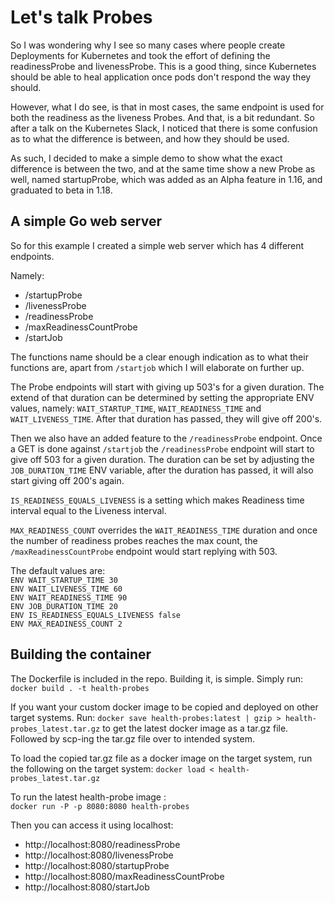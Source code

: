 # Let's talk Probes

So I was wondering why I see so many cases where people create Deployments for Kubernetes and took the effort of 
defining the readinessProbe and livenessProbe. This is a good thing, since Kubernetes should be able to heal application 
once pods don't respond the way they should. 

However, what I do see, is that in most cases, the same endpoint is used for both the readiness as the liveness Probes.
And that, is a bit redundant. So after a talk on the Kubernetes Slack, I noticed that there is some confusion as to what 
the difference is between, and how they should be used.

As such, I decided to make a simple demo to show what the exact difference is between the two, and at the same time show 
a new Probe as well, named startupProbe, which was added as an Alpha feature in 1.16, and graduated to beta in 1.18.

## A simple Go web server

So for this example I created a simple web server which has 4 different endpoints.

Namely:
* /startupProbe
* /livenessProbe
* /readinessProbe
* /maxReadinessCountProbe
* /startJob

The functions name should be a clear enough indication as to what their functions are, apart from `/startjob` which I will 
elaborate on further up.

The Probe endpoints will start with giving up 503's for a given duration. The extend of 
that duration can be determined by setting the appropriate ENV values, namely: `WAIT_STARTUP_TIME`, `WAIT_READINESS_TIME` and `WAIT_LIVENESS_TIME`.
After that duration has passed, they will give off 200's.

Then we also have an added feature to the `/readinessProbe` endpoint. Once a GET is done against `/startjob` the `/readinessProbe` endpoint 
will start to give off 503 for a given duration. The duration can be set by adjusting the  `JOB_DURATION_TIME` ENV variable, 
after the duration has passed, it will also start giving off 200's again.

`IS_READINESS_EQUALS_LIVENESS` is a setting which makes Readiness time interval equal to the Liveness interval.

`MAX_READINESS_COUNT` overrides the `WAIT_READINESS_TIME` duration and once the number of readiness probes reaches the max 
count, the `/maxReadinessCountProbe` endpoint would start replying with 503.


The default values are:  
`ENV WAIT_STARTUP_TIME 30`  
`ENV WAIT_LIVENESS_TIME 60`  
`ENV WAIT_READINESS_TIME 90`  
`ENV JOB_DURATION_TIME 20`  
`ENV IS_READINESS_EQUALS_LIVENESS false`  
`ENV MAX_READINESS_COUNT 2`


## Building the container

The Dockerfile is included in the repo. Building it, is simple. Simply run:  
`docker build . -t health-probes`

If you want your custom docker image to be copied and deployed on other target systems. Run:
`docker save health-probes:latest | gzip > health-probes_latest.tar.gz`
to get the latest docker image as a tar.gz file. Followed by scp-ing the tar.gz file over to intended system.


To load the copied tar.gz file as a docker image on the target system, run the following on the
target system:
`docker load < health-probes_latest.tar.gz`

To run the latest health-probe image :  
`docker run -P -p 8080:8080 health-probes`


Then you can access it using localhost:
* http://localhost:8080/readinessProbe
* http://localhost:8080/livenessProbe
* http://localhost:8080/startupProbe
* http://localhost:8080/maxReadinessCountProbe
* http://localhost:8080/startJob
